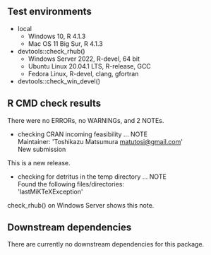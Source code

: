 ## Test environments

* local
    * Windows 10, R 4.1.3
    * Mac OS 11 Big Sur, R 4.1.3
* devtools::check_rhub()
    * Windows Server 2022, R-devel, 64 bit
    * Ubuntu Linux 20.04.1 LTS, R-release, GCC
    * Fedora Linux, R-devel, clang, gfortran
*  devtools::check_win_devel()

## R CMD check results

There were no ERRORs, no WARNINGs, and 2 NOTEs.

* checking CRAN incoming feasibility ... NOTE   
  Maintainer: 'Toshikazu Matsumura <matutosi@gmail.com>'   
  New submission

This is a new release.

* checking for detritus in the temp directory ... NOTE   
  Found the following files/directories:   
    'lastMiKTeXException'   

check_rhub() on Windows Server shows this note. 

## Downstream dependencies

There are currently no downstream dependencies for this package.

